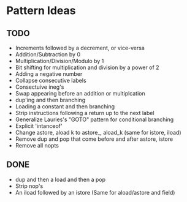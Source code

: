 # Pattern Ideas

## TODO
* Increments followed by a decrement, or vice-versa
* Addition/Subtraction by 0
* Multiplication/Division/Modulo by 1
* Bit shifting for multiplication and division by a power of 2
* Adding a negative number
* Collapse consecutive labels
* Consectuive ineg's
* Swap appearing before an addition or multiplcation
* dup'ing and then branching
* Loading a constant and then branching
* Strip instructions following a return up to the next label
* Generalize Lauries's "GOTO" pattern for conditional branching
* Explicit 'intanceof'
* Change astore, aload k to astore_, aload_k (same for istore, iload)
* Remove dup and pop that come before and after astore, istore
* Remove all nopts

## DONE
* dup and then a load and then a pop
* Strip nop's
* An iload followed by an istore (Same for aload/astore and field)

